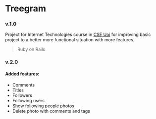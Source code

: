 # Treegram

<h3>v.1.0</h3>


Project for Internet Technologies course in [CSE,Uoi](https://www.cs.uoi.gr/) for improving basic project to a better more functional situation with more features.

> Ruby on Rails 



<h3>v.2.0</h3>

<h4>Added features:</h4>


<ul>
<li>Comments</li>
<li>Titles</li>
<li>Followers</li>
<li>Following users</li>
<li>Show following people photos</li>  
<li>Delete photo with comments and tags </li>
</ul> 
